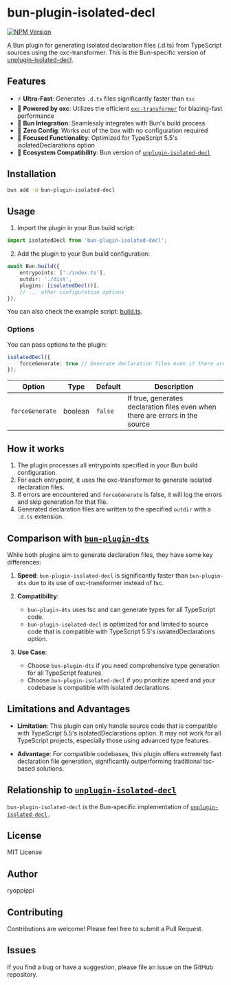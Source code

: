 # bun-plugin-isolated-decl
[![NPM Version](https://img.shields.io/npm/v/bun-plugin-isolated-decl)](https://www.npmjs.com/package/bun-plugin-isolated-decl)

A Bun plugin for generating isolated declaration files (.d.ts) from TypeScript sources using the oxc-transformer. This is the Bun-specific version of [unplugin-isolated-decl](https://github.com/unplugin/unplugin-isolated-decl).

## Features

- ⚡ **Ultra-Fast**: Generates `.d.ts` files significantly faster than `tsc`
- 🔧 **Powered by oxc**: Utilizes the efficient [`oxc-transformer`](https://www.npmjs.com/package/oxc-transform) for blazing-fast performance
- 🔌 **Bun Integration**: Seamlessly integrates with Bun's build process
- 🚀 **Zero Config**: Works out of the box with no configuration required
- 🎯 **Focused Functionality**: Optimized for TypeScript 5.5's isolatedDeclarations option
- 🔄 **Ecosystem Compatibility**: Bun version of [`unplugin-isolated-decl`](https://github.com/unplugin/unplugin-isolated-decl/tree/main)

## Installation

```bash
bun add -d bun-plugin-isolated-decl
```

## Usage

1. Import the plugin in your Bun build script:

```typescript
import isolatedDecl from 'bun-plugin-isolated-decl';
```

2. Add the plugin to your Bun build configuration:

```typescript
await Bun.build({
	entrypoints: ['./index.ts'],
	outdir: './dist',
	plugins: [isolatedDecl()],
	// ... other configuration options
});
```

You can also check the example script: [build.ts](./build.ts).

### Options

You can pass options to the plugin:

```typescript
isolatedDecl({
	forceGenerate: true // Generate declaration files even if there are errors
});
```

| Option          | Type    | Default | Description                                                                   |
| --------------- | ------- | ------- | ----------------------------------------------------------------------------- |
| `forceGenerate` | boolean | `false` | If true, generates declaration files even when there are errors in the source |

## How it works

1. The plugin processes all entrypoints specified in your Bun build configuration.
2. For each entrypoint, it uses the oxc-transformer to generate isolated declaration files.
3. If errors are encountered and `forceGenerate` is false, it will log the errors and skip generation for that file.
4. Generated declaration files are written to the specified `outdir` with a `.d.ts` extension.

## Comparison with [`bun-plugin-dts`](https://github.com/wobsoriano/bun-plugin-dts)

While both plugins aim to generate declaration files, they have some key differences:

1. **Speed**: `bun-plugin-isolated-decl` is significantly faster than `bun-plugin-dts` due to its use of oxc-transformer instead of tsc.

2. **Compatibility**:

   - `bun-plugin-dts` uses tsc and can generate types for all TypeScript code.
   - `bun-plugin-isolated-decl` is optimized for and limited to source code that is compatible with TypeScript 5.5's isolatedDeclarations option.

3. **Use Case**:
   - Choose `bun-plugin-dts` if you need comprehensive type generation for all TypeScript features.
   - Choose `bun-plugin-isolated-decl` if you prioritize speed and your codebase is compatible with isolated declarations.

## Limitations and Advantages

- **Limitation**: This plugin can only handle source code that is compatible with TypeScript 5.5's isolatedDeclarations option. It may not work for all TypeScript projects, especially those using advanced type features.

- **Advantage**: For compatible codebases, this plugin offers extremely fast declaration file generation, significantly outperforming traditional tsc-based solutions.

## Relationship to [`unplugin-isolated-decl`](https://github.com/unplugin/unplugin-isolated-decl/tree/main)

`bun-plugin-isolated-decl` is the Bun-specific implementation of [ `unplugin-isolated-decl` ](https://github.com/unplugin/unplugin-isolated-decl). 

## License

MIT License

## Author

ryoppippi

## Contributing

Contributions are welcome! Please feel free to submit a Pull Request.

## Issues

If you find a bug or have a suggestion, please file an issue on the GitHub repository.
